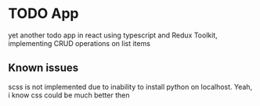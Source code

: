 # TODO App
yet another todo app in react using typescript and Redux Toolkit, implementing CRUD operations on list items

## Known issues 
scss is not implemented due to inability to install python on localhost. Yeah, i know css could be much better then
